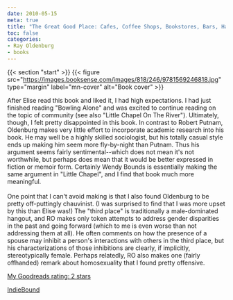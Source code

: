 ```yaml
---
date: 2010-05-15
meta: true
title: "The Great Good Place: Cafes, Coffee Shops, Bookstores, Bars, Hair Salons, and Other Hangouts at the Heart of a Community"
toc: false
categories:
- Ray Oldenburg
- books
---
```


{{< section "start" >}}
{{< figure src="https://images.booksense.com/images/818/246/9781569246818.jpg" type="margin" label="mn-cover" alt="Book cover" >}}

After Elise read this book and liked it, I had high expectations. I had just finished reading "Bowling Alone" and was excited to continue reading on the topic of community (see also "Little Chapel On The River"). Ultimately, though, I felt pretty disappointed in this book. In contrast to Robert Putnam, Oldenburg makes very little effort to incorporate academic research into his book. He may well be a highly skilled sociologist, but his totally casual style ends up making him seem more fly-by-night than Putnam. Thus his argument seems fairly sentimental--which does not mean it's not worthwhile, but perhaps does mean that it would be better expressed in fiction or memoir form. Certainly Wendy Bounds is essentially making the same argument in "Little Chapel", and I find that book much more meaningful.<br /><br />One point that I can't avoid making is that I also found Oldenburg to be pretty off-puttingly chauvinist. (I was surprised to find that I was more upset by this than Elise was!) The "third place" is traditionally a male-dominated hangout, and RO makes only token attempts to address gender disparities in the past and going forward (which to me is even worse than not addressing them at all). He often comments on how the presence of a spouse may inhibit a person's interactions with others in the third place, but his characterizations of those inhibitions are clearly, if implicitly, stereotypically female. Perhaps relatedly, RO also makes one (fairly offhanded) remark about homosexuality that I found pretty offensive. 

[My Goodreads rating: 2 stars](https://www.goodreads.com/review/show/100640588)  

[IndieBound](https://www.indiebound.org/book/9781569246818)
